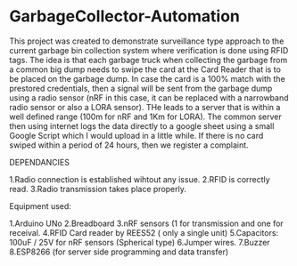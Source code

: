# GarbageCollector-Automation

This project was created to demonstrate surveillance type approach to the current garbage bin collection system where verification is done using RFID tags. The idea is that each garbage truck when collecting the garbage from a common big dump needs to swipe the card at the Card Reader that is to be placed on the garbage dump. In case the card is a 100% match with the prestored credentials, then a signal will be sent from the garbage dump using a radio sensor (nRF in this case, it can be replaced with a narrowband radio sensor or also a LORA sensor). THe leads to a server that is within a well defined range (100m for nRF and 1Km for LORA). The common server then using internet logs the data directly to a google sheet using a small Google Script which I would upload in a little while. If there is no card swiped within a period of 24 hours, then we register a complaint.

DEPENDANCIES

1.Radio connection is established wihtout any issue.
2.RFID is correctly read.
3.Radio transmission takes place properly.

Equipment used:

1.Arduino UNo
2.Breadboard
3.nRF sensors (1 for transmission and one for receival.
4.RFID Card reader by REES52 ( only a single unit)
5.Capacitors: 100uF / 25V for nRF sensors (Spherical type)
6.Jumper wires.
7.Buzzer
8.ESP8266 (for server side programming and data transfer)
